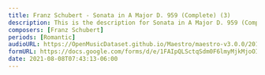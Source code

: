 ```yaml
---
title: Franz Schubert - Sonata in A Major D. 959 (Complete) (3)
description: This is the description for Sonata in A Major D. 959 (Complete) by Franz Schubert
composers: [Franz Schubert]
periods: [Romantic]
audioURL: https://OpenMusicDataset.github.io/Maestro/maestro-v3.0.0/2014/MIDI-UNPROCESSED_19-20-21_R2_2014_MID--AUDIO_19_R2_2014_wav.midi
formURL: https://docs.google.com/forms/d/e/1FAIpQLSctqSdm0F6lmyMjkMjoOIlNttzx_icGT5CaiM8tyRLM0T3-Vg/viewform
date: 2021-08-08T07:43:13-06:00
---
```

